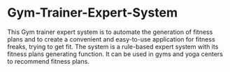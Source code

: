 # Gym-Trainer-Expert-System

This Gym trainer expert system is to automate the generation of fitness plans and to create a convenient and easy-to-use application for fitness freaks, trying to get fit. The system is a rule-based expert system with its fitness plans generating function. It can be used in gyms and yoga centers to recommend fitness plans.

